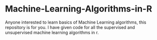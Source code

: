 # Machine-Learning-Algorithms-in-R
Anyone interested to learn basics of Machine Learning algorithms, this repository is for you. I have given code for all the supervised and unsupervised machine learning algorithms in r.
